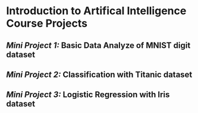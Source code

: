 # **Introduction to Artifical Intelligence Course Projects**

## *Mini Project 1:* Basic Data Analyze of MNIST digit dataset 

## *Mini Project 2:* Classification with Titanic dataset

## *Mini Project 3:* Logistic Regression with Iris dataset